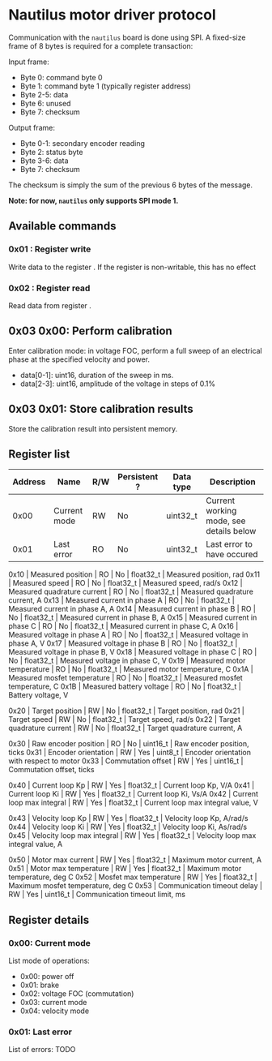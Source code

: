# Nautilus motor driver protocol

Communication with the `nautilus` board is done using SPI. A fixed-size frame of 8 bytes is required for a complete transaction:

Input frame:
 - Byte 0: command byte 0
 - Byte 1: command byte 1 (typically register address)
 - Byte 2-5: data
 - Byte 6: unused
 - Byte 7: checksum

Output frame:
 - Byte 0-1: secondary encoder reading
 - Byte 2: status byte
 - Byte 3-6: data
 - Byte 7: checksum

The checksum is simply the sum of the previous 6 bytes of the message.

**Note: for now, `nautilus` only supports SPI mode 1.**

## Available commands

### 0x01 <reg>: Register write

Write data to the register <reg>. If the register is non-writable, this has no effect

### 0x02 <reg>: Register read

Read data from register <reg>.

## 0x03 0x00: Perform calibration

Enter calibration mode: in voltage FOC, perform a full sweep of an electrical phase at the specified
velocity and power.

 - data[0-1]: uint16, duration of the sweep in ms.
 - data[2-3]: uint16, amplitude of the voltage in steps of 0.1%

## 0x03 0x01: Store calibration results

Store the calibration result into persistent memory.


## Register list

Address | Name                        | R/W | Persistent ? | Data type | Description
------- | ------------------          | --- | ------------ | --------- | -----------
0x00    | Current mode                | RW  | No           | uint32_t  | Current working mode, see details below
0x01    | Last error                  | RO  | No           | uint32_t  | Last error to have occured

0x10    | Measured position           | RO  | No           | float32_t | Measured position, rad
0x11    | Measured speed              | RO  | No           | float32_t | Measured speed, rad/s
0x12    | Measured quadrature current | RO  | No           | float32_t | Measured quadrature current, A
0x13    | Measured current in phase A | RO  | No           | float32_t | Measured current in phase A, A
0x14    | Measured current in phase B | RO  | No           | float32_t | Measured current in phase B, A
0x15    | Measured current in phase C | RO  | No           | float32_t | Measured current in phase C, A
0x16    | Measured voltage in phase A | RO  | No           | float32_t | Measured voltage in phase A, V
0x17    | Measured voltage in phase B | RO  | No           | float32_t | Measured voltage in phase B, V
0x18    | Measured voltage in phase C | RO  | No           | float32_t | Measured voltage in phase C, V
0x19    | Measured motor temperature  | RO  | No           | float32_t | Measured motor temperature, C
0x1A    | Measured mosfet temperature | RO  | No           | float32_t | Measured mosfet temperature, C
0x1B    | Measured battery voltage    | RO  | No           | float32_t | Battery voltage, V

0x20    | Target position             | RW  | No           | float32_t | Target position, rad
0x21    | Target speed                | RW  | No           | float32_t | Target speed, rad/s
0x22    | Target quadrature current   | RW  | No           | float32_t | Target quadrature current, A

0x30    | Raw encoder position        | RO  | No           | uint16_t | Raw encoder position, ticks
0x31    | Encoder orientation         | RW  | Yes          | uint8_t  | Encoder orientation with respect to motor
0x33    | Commutation offset          | RW  | Yes          | uint16_t | Commutation offset, ticks

0x40    | Current loop Kp             | RW  | Yes          | float32_t | Current loop Kp, V/A
0x41    | Current loop Ki             | RW  | Yes          | float32_t | Current loop Ki, Vs/A
0x42    | Current loop max integral   | RW  | Yes          | float32_t | Current loop max integral value, V

0x43    | Velocity loop Kp            | RW  | Yes          | float32_t | Velocity loop Kp, A/rad/s
0x44    | Velocity loop Ki            | RW  | Yes          | float32_t | Velocity loop Ki, As/rad/s
0x45    | Velocity loop max integral  | RW  | Yes          | float32_t | Velocity loop max integral value, A

0x50    | Motor max current           | RW  | Yes          | float32_t | Maximum motor current, A
0x51    | Motor max temperature       | RW  | Yes          | float32_t | Maximum motor temperature, deg C
0x52    | Mosfet max temperature      | RW  | Yes          | float32_t | Maximum mosfet temperature, deg C
0x53    | Communication timeout delay | RW  | Yes          | uint16_t  | Communication timeout limit, ms


## Register details

### 0x00: Current mode

List mode of operations:

 - 0x00: power off
 - 0x01: brake
 - 0x02: voltage FOC (commutation)
 - 0x03: current mode
 - 0x04: velocity mode

 ### 0x01: Last error

 List of errors: TODO